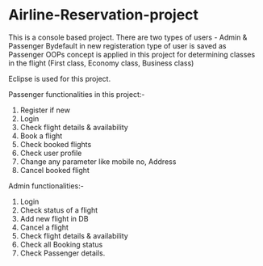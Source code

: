 # Airline-Reservation-project

This is a console based project. There are two types of users - Admin & Passenger
Bydefault in new registeration type of user is saved as Passenger
OOPs concept is applied in this project for determining classes in the flight (First class, Economy class, Business class)

Eclipse is used for this project.

Passenger functionalities in this project:-
1) Register if new
2) Login
3) Check flight details & availability
4) Book a flight
5) Check booked flights
6) Check user profile
7) Change any parameter like mobile no, Address
8) Cancel booked flight

Admin functionalities:-
1) Login
2) Check status of a flight
3) Add new flight in DB
4) Cancel a flight
5) Check flight details & availability
6) Check all Booking status
7) Check Passenger details.

   
